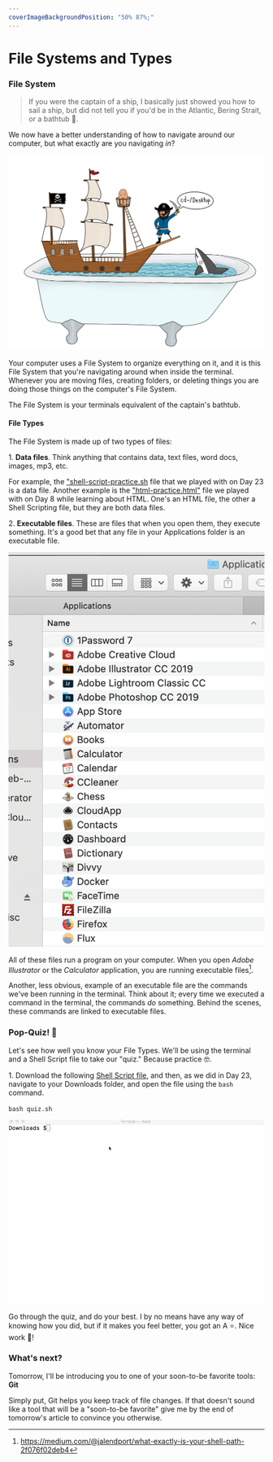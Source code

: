 ```yaml
---
coverImageBackgroundPosition: "50% 87%;"
---
```


# File Systems and Types

### File System

> If you were the captain of a ship, I basically just showed you how to sail a ship, but did not tell you if you'd be in the Atlantic, Bering Strait, or a bathtub 🛀.

We now have a better understanding of how to navigate around our computer, but what exactly are you navigating _in_?

![](public/assets/ship.png)

Your computer uses a File System to organize everything on it, and it is this File System that you're navigating around when inside the terminal. Whenever you are moving files, creating folders, or deleting things you are doing those things on the computer's File System.

The File System is your terminals equivalent of the captain's bathtub.

#### File Types

The File System is made up of two types of files:

1\. **Data files**. Think anything that contains data, text files, word docs, images, mp3, etc.

For example, the ["shell-script-practice.sh](https://github.com/fullstackio/30-days-of-web-development/blob/master/day-27/src/shell-script-practice.sh) file that we played with on Day 23 is a data file. Another example is the ["html-practice.html"](https://github.com/fullstackio/30-days-of-web-development/blob/master/day-27/src/html-practice.html) file we played with on Day 8 while learning about HTML. One's an HTML file, the other a Shell Scripting file, but they are both data files.

2\. **Executable files**. These are files that when you open them, they execute something. It's a good bet that any file in your Applications folder is an executable file.

![](public/assets/executable-files.png)

All of these files run a program on your computer. When you open _Adobe Illustrator_ or the _Calculator_ application, you are running executable files[^appexe].

Another, less obvious, example of an executable file are the commands we've been running in the terminal. Think about it; every time we executed a command in the terminal, the commands _do_ something. Behind the scenes, these commands are linked to executable files.

### Pop-Quiz! 🤨

Let's see how well you know your File Types. We'll be using the terminal and a Shell Script file to take our "quiz." Because practice 🤓.

1\. Download the following [Shell Script file](https://github.com/fullstackio/30-days-of-web-development/blob/master/day-27/src/quiz.sh), and then, as we did in Day 23, navigate to your Downloads folder, and open the file using the `bash` command.

`bash quiz.sh`

![](public/assets/quiz.gif)

Go through the quiz, and do your best. I by no means have any way of knowing how you did, but if it makes you feel better, you got an A ⭐️. Nice work 👏!

### What's next?

Tomorrow, I'll be introducing you to one of your soon-to-be favorite tools: **Git**

Simply put, Git helps you keep track of file changes. If that doesn't sound like a tool that will be a "soon-to-be favorite" give me by the end of tomorrow's article to convince you otherwise.

[^appexe]: https://medium.com/@jalendport/what-exactly-is-your-shell-path-2f076f02deb4
